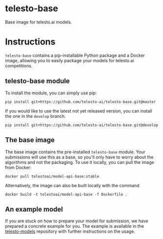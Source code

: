 # telesto-base
Base image for telesto.ai models.

# Instructions

`telesto-base` contains a pip-installable Python package and a Docker image, allowing you to
easily package your models for telesto.ai competitions.

## telesto-base module
To install the module, you can simply use pip:
```
pip install git+https://github.com/telesto-ai/telesto-base.git@master
```
If you would like to use the latest not yet released version, you can install the one in the 
`develop` branch.
```
pip install git+https://github.com/telesto-ai/telesto-base.git@develop
```

## The base image
The base image contains the pre-installed `telesto-base` module. Your submissions will use this
as a base, so you'll only have to worry about the algorithms and not the packaging. To use it
locally, you can pull the image from Docker:
```
docker pull telestoai/model-api-base:stable
```

Alternatively, the image can also be built locally with the command 
```
docker build -t telestoai/model-api-base -f Dockerfile .
```

## An example model
If you are stuck on how to prepare your model for submission, we have prepared a concrete example
for you. The example is available in the [telesto-models](https://github.com/telesto-ai/telesto-models) repository with further instructions
on the usage.

